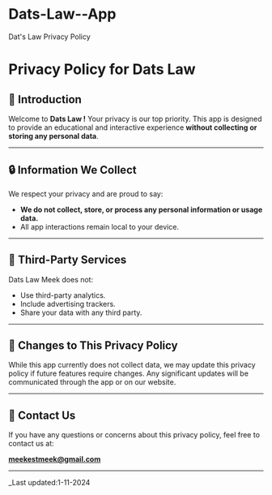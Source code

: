 # Dats-Law--App
Dat's Law Privacy Policy
# Privacy Policy for Dats Law

## 📜 Introduction
Welcome to **Dats Law !** Your privacy is our top priority. This app is designed to provide an educational and interactive experience **without collecting or storing any personal data**.

---

## 🔒 Information We Collect
We respect your privacy and are proud to say:
- **We do not collect, store, or process any personal information or usage data.**
- All app interactions remain local to your device.

---

## 🤝 Third-Party Services
Dats Law Meek does not:
- Use third-party analytics.
- Include advertising trackers.
- Share your data with any third party.

---

## 🚨 Changes to This Privacy Policy
While this app currently does not collect data, we may update this privacy policy if future features require changes. Any significant updates will be communicated through the app or on our website.

---

## 📧 Contact Us
If you have any questions or concerns about this privacy policy, feel free to contact us at:

**meekestmeek@gmail.com**

---

_Last updated:1-11-2024
